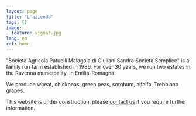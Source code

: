 ```yaml
---
layout: page
title: "L'azienda"
tags: []
image:
  feature: vigna3.jpg
lang: en
ref: home
---
```


"Società Agricola Patuelli Malagola di Giuliani Sandra Società Semplice" is a family run farm established in 1986. For over 30 years, we run two estates in the Ravenna municipality, in Emilia-Romagna.

We produce wheat, chickpeas, green peas, sorghum, alfalfa, Trebbiano grapes.   


This website is under construction, please [contact us](/contact) if you require further information.  
